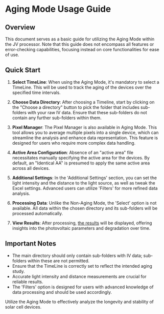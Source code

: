 # Aging Mode Usage Guide

## Overview

This document serves as a basic guide for utilizing the Aging Mode within the JV processor. Note that this guide does not encompass all features or error-checking capabilities, focusing instead on core functionalities for ease of use.

## Quick Start

1. **Select TimeLine**: When using the Aging Mode, it's mandatory to select a TimeLine. This will be used to track the aging of the devices over the specified time intervals.

2. **Choose Data Directory**: After choosing a Timeline, start by clicking on the "Choose a directory" button to pick the folder that includes sub-folders with your raw IV data. Ensure that these sub-folders do not contain any further sub-folders within them.

3. **Pixel Manager**: The Pixel Manager is also available in Aging Mode. This tool allows you to average multiple pixels into a single device, which can streamline the analysis and enhance data representation. This feature is designed for users who require more complex data handling.

4. **Active Area Configuration**: Absence of an "active area" file necessitates manually specifying the active area for the devices. By default, an "Identical AA" is presumed to apply the same active area across all devices.

5. **Additional Settings**: In the 'Additional Settings' section, you can set the light intensity and the distance to the light source, as well as tweak the Excel settings. Advanced users can utilize 'Filters' for more refined data analysis.

6. **Processing Data**: Unlike the Non-Aging Mode, the 'Select' option is not available. All data within the chosen directory and its sub-folders will be processed automatically.

7. **View Results**: After processing, [the results](2024-01-15%20Aging%20mode%20JV%20plots%20and%20calculations.xlsx) will be displayed, offering insights into the photovoltaic parameters and degradation over time.

## Important Notes

- The main directory should only contain sub-folders with IV data; sub-folders within these are not permitted.
- Ensure that the TimeLine is correctly set to reflect the intended aging study.
- Accurate light intensity and distance measurements are crucial for reliable results.
- The 'Filters' option is designed for users with advanced knowledge of data processing and should be used accordingly.

Utilize the Aging Mode to effectively analyze the longevity and stability of solar cell devices.

